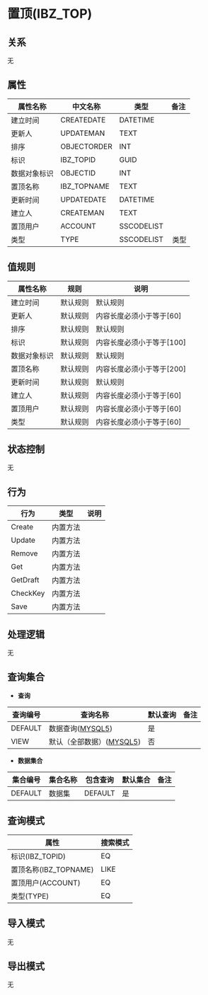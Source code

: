 # 置顶(IBZ_TOP)

  

## 关系
无

## 属性

| 属性名称        |    中文名称    | 类型     |  备注  |
| --------   |------------| -----   |  -------- | 
|建立时间|CREATEDATE|DATETIME|&nbsp;|
|更新人|UPDATEMAN|TEXT|&nbsp;|
|排序|OBJECTORDER|INT|&nbsp;|
|标识|IBZ_TOPID|GUID|&nbsp;|
|数据对象标识|OBJECTID|INT|&nbsp;|
|置顶名称|IBZ_TOPNAME|TEXT|&nbsp;|
|更新时间|UPDATEDATE|DATETIME|&nbsp;|
|建立人|CREATEMAN|TEXT|&nbsp;|
|置顶用户|ACCOUNT|SSCODELIST|&nbsp;|
|类型|TYPE|SSCODELIST|&nbsp;类型|

## 值规则
| 属性名称    | 规则    |  说明  |
| --------   |------------| ----- | 
|建立时间|默认规则|默认规则|
|更新人|默认规则|内容长度必须小于等于[60]|
|排序|默认规则|默认规则|
|标识|默认规则|内容长度必须小于等于[100]|
|数据对象标识|默认规则|默认规则|
|置顶名称|默认规则|内容长度必须小于等于[200]|
|更新时间|默认规则|默认规则|
|建立人|默认规则|内容长度必须小于等于[60]|
|置顶用户|默认规则|内容长度必须小于等于[60]|
|类型|默认规则|内容长度必须小于等于[60]|

## 状态控制

无


## 行为
| 行为    | 类型    |  说明  |
| --------   |------------| ----- | 
|Create|内置方法|&nbsp;|
|Update|内置方法|&nbsp;|
|Remove|内置方法|&nbsp;|
|Get|内置方法|&nbsp;|
|GetDraft|内置方法|&nbsp;|
|CheckKey|内置方法|&nbsp;|
|Save|内置方法|&nbsp;|

## 处理逻辑
无

## 查询集合

* **查询**

| 查询编号 | 查询名称       | 默认查询 |   备注|
| --------  | --------   | --------   | ----- |
|DEFAULT|数据查询([MYSQL5](../../appendix/query_MYSQL5.md#IbzTop_Default))|是|&nbsp;|
|VIEW|默认（全部数据）([MYSQL5](../../appendix/query_MYSQL5.md#IbzTop_View))|否|&nbsp;|

* **数据集合**

| 集合编号 | 集合名称   |  包含查询  | 默认集合 |   备注|
| --------  | --------   | -------- | --------   | ----- |
|DEFAULT|数据集|DEFAULT|是|&nbsp;|

## 查询模式
| 属性      |    搜索模式     |
| --------   |------------|
|标识(IBZ_TOPID)|EQ|
|置顶名称(IBZ_TOPNAME)|LIKE|
|置顶用户(ACCOUNT)|EQ|
|类型(TYPE)|EQ|

## 导入模式
无


## 导出模式
无
